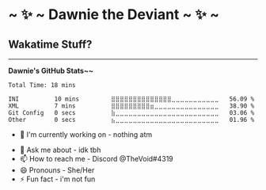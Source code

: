 <!-- markdownlint-disable MD036 -->

# ~ ✨ ~ Dawnie the Deviant ~ ✨ ~

<!--
## so yeah this is the template thing for it but modified a bit, idc, i'll fix it later
-->

## Wakatime Stuff?

---

**Dawnie's GitHub Stats~~**

<!--START_SECTION:staterinos-->

```text
Total Time: 18 mins

INI          10 mins         ⣿⣿⣿⣿⣿⣿⣿⣿⣿⣿⣿⣿⣿⣿⣀⣀⣀⣀⣀⣀⣀⣀⣀⣀⣀   56.09 %
XML          7 mins          ⣿⣿⣿⣿⣿⣿⣿⣿⣿⣶⣀⣀⣀⣀⣀⣀⣀⣀⣀⣀⣀⣀⣀⣀⣀   38.90 %
Git Config   0 secs          ⣷⣀⣀⣀⣀⣀⣀⣀⣀⣀⣀⣀⣀⣀⣀⣀⣀⣀⣀⣀⣀⣀⣀⣀⣀   03.06 %
Other        0 secs          ⣦⣀⣀⣀⣀⣀⣀⣀⣀⣀⣀⣀⣀⣀⣀⣀⣀⣀⣀⣀⣀⣀⣀⣀⣀   01.96 %
```

<!--END_SECTION:staterinos-->

<!--
**voidei/voidei** is a ✨ _special_ ✨ repository because its `README.md` (this file) appears on your GitHub profile.

Here are some ideas to get you started:
-->
- 🔭 I'm currently working on  -  <!-- An idle clicker game --> nothing atm
<!--
  - Can locate my repo for it [here~!](https://github.com/voidei/scungusclicker)
- 🌱 I'm currently learning  -  All the baggage associated with the above
- 👯 I'm looking to collaborate on  -  Starbound JSON extension lol
- 🤔 I'm looking for help with - same as above ^^
-->
- 💬 Ask me about  -  idk tbh
- 📫 How to reach me  -  Discord @TheVoid#4319
- 😄 Pronouns  -  She/Her
- ⚡ Fun fact  - i'm not fun
